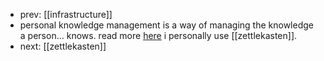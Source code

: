 - prev: [[infrastructure]]
- personal knowledge management is a way of managing the knowledge a person... knows. read more [here](https://en.wikipedia.org/wiki/Personal_knowledge_management) i personally use [[zettlekasten]].
- next: [[zettlekasten]]